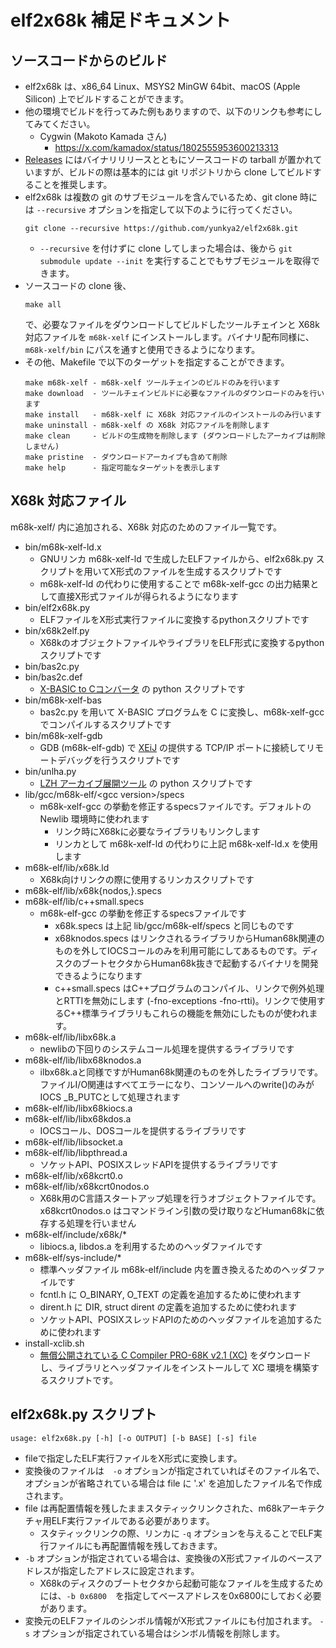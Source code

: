 # elf2x68k 補足ドキュメント

## ソースコードからのビルド

* elf2x68k は、x86_64 Linux、MSYS2 MinGW 64bit、macOS (Apple Silicon) 上でビルドすることができます。
* 他の環境でビルドを行ってみた例もありますので、以下のリンクも参考にしてみてください。
  * Cygwin (Makoto Kamada さん)
    * https://x.com/kamadox/status/1802555953600213313
* [Releases](https://github.com/yunkya2/elf2x68k/releases) にはバイナリリリースとともにソースコードの tarball が置かれていますが、ビルドの際は基本的には git リポジトリから clone してビルドすることを推奨します。
* elf2x68k は複数の git のサブモジュールを含んでいるため、git clone 時には `--recursive` オプションを指定して以下のように行ってください。
  ```
  git clone --recursive https://github.com/yunkya2/elf2x68k.git
  ```
  * `--recursive` を付けずに clone してしまった場合は、後から `git submodule update --init` を実行することでもサブモジュールを取得できます。
* ソースコードの clone 後、
  ```
  make all
  ```
  で、必要なファイルをダウンロードしてビルドしたツールチェインと X68k 対応ファイルを `m68k-xelf` にインストールします。バイナリ配布同様に、`m68k-xelf/bin` にパスを通すと使用できるようになります。
* その他、Makefile で以下のターゲットを指定することができます。
  ```
  make m68k-xelf - m68k-xelf ツールチェインのビルドのみを行います
  make download  - ツールチェインビルドに必要なファイルのダウンロードのみを行います
  make install   - m68k-xelf に X68k 対応ファイルのインストールのみ行います
  make uninstall - m68k-xelf の X68k 対応ファイルを削除します
  make clean     - ビルドの生成物を削除します (ダウンロードしたアーカイブは削除しません)
  make pristine  - ダウンロードアーカイブも含めて削除
  make help      - 指定可能なターゲットを表示します
  ```

## X68k 対応ファイル

m68k-xelf/ 内に追加される、X68k 対応のためのファイル一覧です。

* bin/m68k-xelf-ld.x
  * GNUリンカ m68k-xelf-ld で生成したELFファイルから、elf2x68k.py スクリプトを用いてX形式のファイルを生成するスクリプトです
  * m68k-xelf-ld の代わりに使用することで m68k-xelf-gcc の出力結果として直接X形式ファイルが得られるようになります
* bin/elf2x68k.py
  * ELFファイルをX形式実行ファイルに変換するpythonスクリプトです
* bin/x68k2elf.py
  * X68kのオブジェクトファイルやライブラリをELF形式に変換するpythonスクリプトです
* bin/bas2c.py
* bin/bas2c.def
  * [X-BASIC to Cコンバータ](https://github.com/yunkya2/bas2c-x68k) の python スクリプトです
* bin/m68k-xelf-bas
  * bas2c.py を用いて X-BASIC プログラムを C に変換し、m68k-xelf-gcc でコンパイルするスクリプトです
* bin/m68k-xelf-gdb
  * GDB (m68k-elf-gdb) で [XEiJ](https://stdkmd.net/xeij) の提供する TCP/IP ポートに接続してリモートデバッグを行うスクリプトです
* bin/unlha.py
  * [LZH アーカイブ展開ツール](https://github.com/yunkya2/unlha) の python スクリプトです
* lib/gcc/m68k-elf/\<gcc version\>/specs
  * m68k-xelf-gcc の挙動を修正するspecsファイルです。デフォルトの Newlib 環境時に使われます
    * リンク時にX68kに必要なライブラリもリンクします
    * リンカとして m68k-xelf-ld の代わりに上記 m68k-xelf-ld.x を使用します
* m68k-elf/lib/x68k.ld
  * X68k向けリンクの際に使用するリンカスクリプトです
* m68k-elf/lib/x68k{nodos,}.specs
* m68k-elf/lib/c++small.specs
  * m68k-elf-gcc の挙動を修正するspecsファイルです
    * x68k.specs は上記 lib/gcc/m68k-elf/specs と同じものです
    * x68knodos.specs はリンクされるライブラリからHuman68k関連のものを外してIOCSコールのみを利用可能にしてあるものです。ディスクのブートセクタからHuman68k抜きで起動するバイナリを開発できるようになります
    * c++small.specs はC++プログラムのコンパイル、リンクで例外処理とRTTIを無効にします (-fno-exceptions -fno-rtti)。リンクで使用するC++標準ライブラリもこれらの機能を無効にしたものが使われます。
* m68k-elf/lib/libx68k.a
  * newlibの下回りのシステムコール処理を提供するライブラリです
* m68k-elf/lib/libx68knodos.a
  * ilbx68k.aと同様ですがHuman68k関連のものを外したライブラリです。ファイルI/O関連はすべてエラーになり、コンソールへのwrite()のみがIOCS _B_PUTCとして処理されます
* m68k-elf/lib/libx68kiocs.a
* m68k-elf/lib/libx68kdos.a
  * IOCSコール、DOSコールを提供するライブラリです
* m68k-elf/lib/libsocket.a
* m68k-elf/lib/libpthread.a
  * ソケットAPI、POSIXスレッドAPIを提供するライブラリです
* m68k-elf/lib/x68kcrt0.o
* m68k-elf/lib/x68kcrt0nodos.o
  * X68k用のC言語スタートアップ処理を行うオブジェクトファイルです。x68kcrt0nodos.o はコマンドライン引数の受け取りなどHuman68kに依存する処理を行いません
* m68k-elf/include/x68k/*
  * libiocs.a, libdos.a を利用するためのヘッダファイルです
* m68k-elf/sys-include/*
  * 標準ヘッダファイル m68k-elf/include 内を置き換えるためのヘッダファイルです
  * fcntl.h に O_BINARY, O_TEXT の定義を追加するために使われます
  * dirent.h に DIR, struct dirent の定義を追加するために使われます
  * ソケットAPI、POSIXスレッドAPIのためのヘッダファイルを追加するために使われます
* install-xclib.sh
  * [無償公開されている C Compiler PRO-68K v2.1 (XC)](http://retropc.net/x68000/software/sharp/xc21/) をダウンロードし、ライブラリとヘッダファイルをインストールして XC 環境を構築するスクリプトです。

## elf2x68k.py スクリプト

```
usage: elf2x68k.py [-h] [-o OUTPUT] [-b BASE] [-s] file
```

* fileで指定したELF実行ファイルをX形式に変換します。
* 変換後のファイルは　`-o` オプションが指定されていればそのファイル名で、オプションが省略されている場合は file に '.x' を追加したファイル名で作成されます。
* file は再配置情報を残したままスタティックリンクされた、m68kアーキテクチャ用ELF実行ファイルである必要があります。
  * スタティックリンクの際、リンカに `-q` オプションを与えることでELF実行ファイルにも再配置情報を残しておきます。
* `-b` オプションが指定されている場合は、変換後のX形式ファイルのベースアドレスが指定したアドレスに設定されます。
  * X68kのディスクのブートセクタから起動可能なファイルを生成するためには、`-b 0x6800`　を指定してベースアドレスを0x6800にしておく必要があります。
* 変換元のELFファイルのシンボル情報がX形式ファイルにも付加されます。 `-s` オプションが指定されている場合はシンボル情報を削除します。
